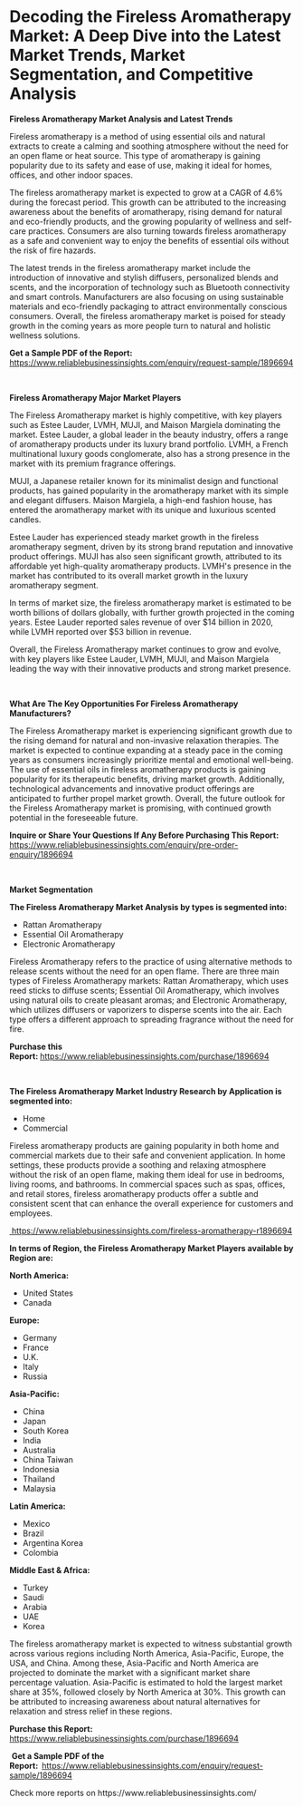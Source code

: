 <p><h1>Decoding the Fireless Aromatherapy Market: A Deep Dive into the Latest Market Trends, Market Segmentation, and Competitive Analysis</h1></p><p><strong>Fireless Aromatherapy Market Analysis and Latest Trends</strong></p>
<p><p>Fireless aromatherapy is a method of using essential oils and natural extracts to create a calming and soothing atmosphere without the need for an open flame or heat source. This type of aromatherapy is gaining popularity due to its safety and ease of use, making it ideal for homes, offices, and other indoor spaces.</p><p>The fireless aromatherapy market is expected to grow at a CAGR of 4.6% during the forecast period. This growth can be attributed to the increasing awareness about the benefits of aromatherapy, rising demand for natural and eco-friendly products, and the growing popularity of wellness and self-care practices. Consumers are also turning towards fireless aromatherapy as a safe and convenient way to enjoy the benefits of essential oils without the risk of fire hazards.</p><p>The latest trends in the fireless aromatherapy market include the introduction of innovative and stylish diffusers, personalized blends and scents, and the incorporation of technology such as Bluetooth connectivity and smart controls. Manufacturers are also focusing on using sustainable materials and eco-friendly packaging to attract environmentally conscious consumers. Overall, the fireless aromatherapy market is poised for steady growth in the coming years as more people turn to natural and holistic wellness solutions.</p></p>
<p><strong>Get a Sample PDF of the Report:&nbsp;</strong> <a href="https://www.reliablebusinessinsights.com/enquiry/request-sample/1896694">https://www.reliablebusinessinsights.com/enquiry/request-sample/1896694</a></p>
<p>&nbsp;</p>
<p><strong>Fireless Aromatherapy Major Market Players</strong></p>
<p><p>The Fireless Aromatherapy market is highly competitive, with key players such as Estee Lauder, LVMH, MUJI, and Maison Margiela dominating the market. Estee Lauder, a global leader in the beauty industry, offers a range of aromatherapy products under its luxury brand portfolio. LVMH, a French multinational luxury goods conglomerate, also has a strong presence in the market with its premium fragrance offerings.</p><p>MUJI, a Japanese retailer known for its minimalist design and functional products, has gained popularity in the aromatherapy market with its simple and elegant diffusers. Maison Margiela, a high-end fashion house, has entered the aromatherapy market with its unique and luxurious scented candles.</p><p>Estee Lauder has experienced steady market growth in the fireless aromatherapy segment, driven by its strong brand reputation and innovative product offerings. MUJI has also seen significant growth, attributed to its affordable yet high-quality aromatherapy products. LVMH's presence in the market has contributed to its overall market growth in the luxury aromatherapy segment.</p><p>In terms of market size, the fireless aromatherapy market is estimated to be worth billions of dollars globally, with further growth projected in the coming years. Estee Lauder reported sales revenue of over $14 billion in 2020, while LVMH reported over $53 billion in revenue.</p><p>Overall, the Fireless Aromatherapy market continues to grow and evolve, with key players like Estee Lauder, LVMH, MUJI, and Maison Margiela leading the way with their innovative products and strong market presence.</p></p>
<p>&nbsp;</p>
<p><strong>What Are The Key Opportunities For Fireless Aromatherapy Manufacturers?</strong></p>
<p><p>The Fireless Aromatherapy market is experiencing significant growth due to the rising demand for natural and non-invasive relaxation therapies. The market is expected to continue expanding at a steady pace in the coming years as consumers increasingly prioritize mental and emotional well-being. The use of essential oils in fireless aromatherapy products is gaining popularity for its therapeutic benefits, driving market growth. Additionally, technological advancements and innovative product offerings are anticipated to further propel market growth. Overall, the future outlook for the Fireless Aromatherapy market is promising, with continued growth potential in the foreseeable future.</p></p>
<p><strong>Inquire or Share Your Questions If Any Before Purchasing This Report:</strong> <a href="https://www.reliablebusinessinsights.com/enquiry/pre-order-enquiry/1896694">https://www.reliablebusinessinsights.com/enquiry/pre-order-enquiry/1896694</a></p>
<p>&nbsp;</p>
<p><strong>Market Segmentation</strong></p>
<p><strong>The Fireless Aromatherapy Market Analysis by types is segmented into:</strong></p>
<p><ul><li>Rattan Aromatherapy</li><li>Essential Oil Aromatherapy</li><li>Electronic Aromatherapy</li></ul></p>
<p><p>Fireless Aromatherapy refers to the practice of using alternative methods to release scents without the need for an open flame. There are three main types of Fireless Aromatherapy markets: Rattan Aromatherapy, which uses reed sticks to diffuse scents; Essential Oil Aromatherapy, which involves using natural oils to create pleasant aromas; and Electronic Aromatherapy, which utilizes diffusers or vaporizers to disperse scents into the air. Each type offers a different approach to spreading fragrance without the need for fire.</p></p>
<p><strong>Purchase this Report:&nbsp;</strong><a href="https://www.reliablebusinessinsights.com/purchase/1896694">https://www.reliablebusinessinsights.com/purchase/1896694</a></p>
<p>&nbsp;</p>
<p><strong>The Fireless Aromatherapy Market Industry Research by Application is segmented into:</strong></p>
<p><ul><li>Home</li><li>Commercial</li></ul></p>
<p><p>Fireless aromatherapy products are gaining popularity in both home and commercial markets due to their safe and convenient application. In home settings, these products provide a soothing and relaxing atmosphere without the risk of an open flame, making them ideal for use in bedrooms, living rooms, and bathrooms. In commercial spaces such as spas, offices, and retail stores, fireless aromatherapy products offer a subtle and consistent scent that can enhance the overall experience for customers and employees.</p></p>
<p><a href="https://www.reliablebusinessinsights.com/fireless-aromatherapy-r1896694">&nbsp;https://www.reliablebusinessinsights.com/fireless-aromatherapy-r1896694</a></p>
<p><strong>In terms of Region, the Fireless Aromatherapy Market Players available by Region are:</strong></p>
<p>
    <p> <strong> North America: </strong>
        <ul>
            <li>United States</li>
            <li>Canada</li>
        </ul>
        </p> 
    <p> <strong> Europe: </strong>
        <ul>
            <li>Germany</li>
            <li>France</li>
            <li>U.K.</li>
            <li>Italy</li>
            <li>Russia</li>
        </ul>
        </p> 
    <p> <strong> Asia-Pacific: </strong>
        <ul>
            <li>China</li>
            <li>Japan</li>
            <li>South Korea</li>
            <li>India</li>
            <li>Australia</li>
            <li>China Taiwan</li>
            <li>Indonesia</li>
            <li>Thailand</li>
            <li>Malaysia</li>
        </ul>
        </p> 
    <p> <strong> Latin America: </strong>
        <ul>
            <li>Mexico</li>
            <li>Brazil</li>
            <li>Argentina Korea</li>
            <li>Colombia</li>
        </ul>
        </p> 
    <p> <strong> Middle East & Africa: </strong>
        <ul>
            <li>Turkey</li>
            <li>Saudi</li>
            <li>Arabia</li>
            <li>UAE</li>
            <li>Korea</li>
        </ul>
    </p>
    </p>
<p><p>The fireless aromatherapy market is expected to witness substantial growth across various regions including North America, Asia-Pacific, Europe, the USA, and China. Among these, Asia-Pacific and North America are projected to dominate the market with a significant market share percentage valuation. Asia-Pacific is estimated to hold the largest market share at 35%, followed closely by North America at 30%. This growth can be attributed to increasing awareness about natural alternatives for relaxation and stress relief in these regions.</p></p>
<p><strong>Purchase this Report: </strong><a href="https://www.reliablebusinessinsights.com/purchase/1896694">https://www.reliablebusinessinsights.com/purchase/1896694</a></p>
<p>&nbsp;<strong>Get a Sample PDF of the Report:&nbsp;&nbsp;</strong><a href="https://www.reliablebusinessinsights.com/enquiry/request-sample/1896694">https://www.reliablebusinessinsights.com/enquiry/request-sample/1896694</a></p>
<p><strong></strong></p>
<p>Check more reports on https://www.reliablebusinessinsights.com/</p>